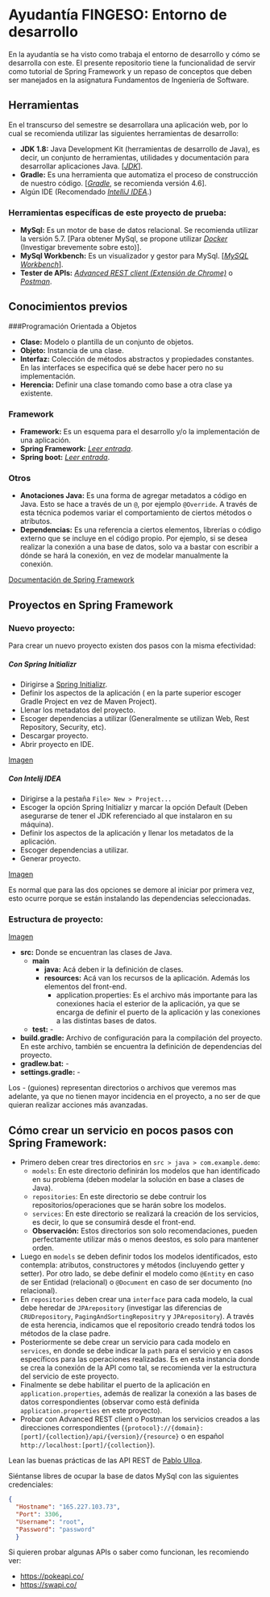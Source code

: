 <link rel="stylesheet" href="https://stackpath.bootstrapcdn.com/bootstrap/4.1.0/css/bootstrap.min.css" integrity="sha384-9gVQ4dYFwwWSjIDZnLEWnxCjeSWFphJiwGPXr1jddIhOegiu1FwO5qRGvFXOdJZ4" crossorigin="anonymous">

# Ayudantía FINGESO: Entorno de desarrollo

En la ayudantía se ha visto como trabaja el entorno de desarrollo y cómo se desarrolla con este. El presente repositorio tiene la funcionalidad de servir como tutorial de Spring Framework y un repaso de conceptos que deben ser manejados en la asignatura Fundamentos de Ingeniería de Software.

## Herramientas
En el transcurso del semestre se desarrollara una aplicación web, por lo cual se recomienda utilizar las siguientes herramientas de desarrollo:
- **JDK 1.8:** Java Development Kit (herramientas de desarrollo de Java), es decir, un conjunto de herramientas, utilidades y documentación para desarrollar aplicaciones Java. [[_JDK_](http://www.oracle.com/technetwork/java/javase/downloads/jdk8-downloads-2133151.html?ssSourceSiteId=otnes)].
- **Gradle:** Es una herramienta que automatiza el proceso de construcción de nuestro código. [[_Gradle_](https://gradle.org/install/), se recomienda versión 4.6].
- Algún IDE (Recomendado [_IntelliJ IDEA_](https://www.jetbrains.com/idea/).)

### Herramientas específicas de este proyecto de prueba:

- **MySql:** Es un motor de base de datos relacional. Se recomienda utilizar la versión 5.7. [Para obtener MySql, se propone utilizar [_Docker_](https://www.docker.com/) (Investigar brevemente sobre esto)].
- **MySql Workbench:** Es un visualizador y gestor para MySql. [[_MySQL Workbench_](https://www.mysql.com/products/workbench/)].
- **Tester de APIs:** [_Advanced REST client (Extensión de Chrome)_](https://chrome.google.com/webstore/detail/advanced-rest-client/hgmloofddffdnphfgcellkdfbfbjeloo) o [_Postman_](https://www.getpostman.com/apps).

## Conocimientos previos


###Programación Orientada a Objetos
- **Clase:**  Modelo o plantilla de un conjunto de objetos.
- **Objeto:** Instancia de una clase.
- **Interfaz:** Colección de métodos abstractos y propiedades constantes. En las interfaces se especifica qué se debe hacer pero no su implementación. 
- **Herencia:** Definir una clase tomando como base a otra clase ya existente.


### Framework
- **Framework:** Es un esquema para el desarrollo y/o la implementación de una aplicación.
- **Spring Framework:** [_Leer entrada_](http://curiotek.com/2017/06/16/java-que-es-spring/).
- **Spring boot:** [_Leer entrada_](https://www.arquitecturajava.com/que-es-spring-boot/).

### Otros
- **Anotaciones Java:** Es una forma de agregar metadatos a código en Java. Esto se hace a través de un `@`, por ejemplo `@Override`. A través de esta técnica podemos variar el comportamiento de ciertos métodos o atributos.
- **Dependencias:** Es una referencia a ciertos elementos, librerías o código externo que se incluye en el código propio. Por ejemplo, si se desea realizar la conexión a una base de datos, solo va a bastar con escribir a dónde se hará la conexión, en vez de modelar manualmente la conexión.

[Documentación de Spring Framework](https://spring.io/docs)

## Proyectos en Spring Framework

### Nuevo proyecto:
Para crear un nuevo proyecto existen dos pasos con la misma efectividad:

##### Con Spring Initializr 
- Dirigirse a [Spring Initializr](https://start.spring.io/).
- Definir los aspectos de la aplicación ( en la parte superior escoger Gradle Project en vez de Maven Project).
- Llenar los metadatos del proyecto.
- Escoger dependencias a utilizar (Generalmente se utilizan <span class="badge badge-primary">Web</span>, <span class="badge badge-danger">Rest Repository</span>, <span class="badge badge-success">Security</span>, etc). 
- Descargar proyecto.
- Abrir proyecto en IDE.

[Imagen](https://ibb.co/gDeZR7)

##### Con Intelij IDEA
- Dirigirse a la pestaña `File> New > Project...`
- Escoger la opción Spring Initializr y marcar la opción Default (Deben asegurarse de tener el JDK referenciado al que instalaron en su máquina).
- Definir los aspectos de la aplicación y llenar los metadatos de la aplicación.
- Escoger dependencias a utilizar.
- Generar proyecto.

[Imagen](https://ibb.co/nABQYn)


Es normal que para las dos opciones se demore al iniciar por primera vez, esto ocurre porque se están instalando las dependencias seleccionadas.

### Estructura de proyecto:

[Imagen](https://ibb.co/kfVPR7)

- **src:** Donde se encuentran las clases de Java.
  - **main**
    - **java:** Acá deben ir la definición de clases.
    - **resources:** Acá van los recursos de la aplicación. Además los elementos del front-end.
      - application.properties: Es el archivo más importante para las conexiones hacia el esterior de la aplicación, ya que se encarga de definir el puerto de la aplicación y las conexiones a las distintas bases de datos.
  - **test:** -
- **build.gradle:** Archivo de configuración para la compilación del proyecto. En este archivo, también se encuentra la definición de dependencias del proyecto.
- **gradlew.bat:** -
- **settings.gradle:** -

Los - (guiones) representan directorios o archivos que veremos mas adelante, ya que no tienen mayor incidencia en el proyecto, a no ser de que quieran realizar acciones más avanzadas.

## Cómo crear un servicio en pocos pasos con Spring Framework:
- Primero deben crear tres directorios en `src > java > com.example.demo`:
   - `models`: En este directorio definirán los modelos que han identificado en su problema (deben modelar la solución en base a clases de Java).
   - `repositories`: En este directorio se debe contruir los repositorios/operaciones que se harán sobre los modelos.
   - `services`: En este directorio se realizará la creación de los servicios, es decir, lo que se consumirá desde el front-end.
   - **Observación:** Estos directorios son solo recomendaciones, pueden perfectamente utilizar más o menos deestos, es solo para mantener orden. 
- Luego en `models` se deben definir todos los modelos identificados, esto contempla: atributos, constructores y métodos (incluyendo getter y setter). Por otro lado, se debe definir el modelo como `@Entity` en caso de ser Entidad (relacional) o `@Document` en caso de ser documento (no relacional).
- En `repositories` deben crear una `interface` para cada modelo, la cual debe heredar de `JPArepository` (investigar las diferencias de `CRUDrepository`, `PagingAndSortingRepositry` y `JPArepository`). A través de esta herencia, indicamos que el repositorio creado tendrá todos los métodos de la clase padre.
- Posteriormente se debe crear un servicio para cada modelo en `services`, en donde se debe indicar la `path` para el servicio y en casos específicos para las operaciones realizadas. Es en esta instancia donde se crea la conexión de la API como tal, se recomienda ver la estructura del servicio de este proyecto.
- Finalmente se debe habilitar el puerto de la aplicación en `application.properties`, además de realizar la conexión a las bases de datos correspondientes (observar como está definida `application.properties` en este proyecto).
- Probar con Advanced REST client o Postman los servicios creados a las direcciones correspondientes (`{protocol}://{domain}:[port]/{collection}/api/{version}/{resource}` o en español `http://localhost:[port]/{collection}`).

Lean las buenas prácticas de las API REST de [Pablo Ulloa](http://slides.com/prulloac/deck#/).

Siéntanse libres de ocupar la base de datos MySql con las siguientes credenciales:
```json
{
  "Hostname": "165.227.103.73",
  "Port": 3306,
  "Username": "root",
  "Password": "password"  
  }
``` 
Si quieren probar algunas APIs o saber como funcionan, les recomiendo ver:
- https://pokeapi.co/
- https://swapi.co/